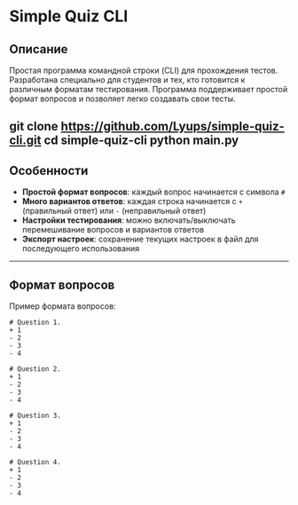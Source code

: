 # Simple Quiz CLI

## Описание
Простая программа командной строки (CLI) для прохождения тестов. Разработана специально для студентов и тех, кто готовится к различным форматам тестирования. Программа поддерживает простой формат вопросов и позволяет легко создавать свои тесты.

git clone https://github.com/Lyups/simple-quiz-cli.git
cd simple-quiz-cli
python main.py
---

## Особенности
- **Простой формат вопросов**: каждый вопрос начинается с символа `#`
- **Много вариантов ответов**: каждая строка начинается с `+` (правильный ответ) или `-` (неправильный ответ)
- **Настройки тестирования**: можно включать/выключать перемешивание вопросов и вариантов ответов
- **Экспорт настроек**: сохранение текущих настроек в файл для последующего использования

---

## Формат вопросов

Пример формата вопросов:

```text
# Question 1.
+ 1
- 2
- 3
- 4

# Question 2.
+ 1
- 2
- 3
- 4

# Question 3.
+ 1
- 2
- 3
- 4

# Question 4.
+ 1
- 2
- 3
- 4